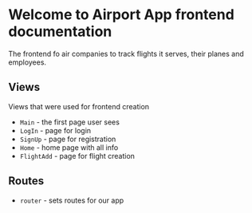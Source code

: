 # Welcome to Airport App frontend documentation

The frontend fo air companies to track flights it serves, their planes and employees.

## Views
Views that were used for frontend creation

* `Main` - the first page user sees
* `LogIn` - page for login
* `SignUp` - page for registration
* `Home` - home page with all info
* `FlightAdd` - page for flight creation

## Routes

* `router` - sets routes for our app